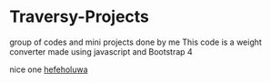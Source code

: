 # Traversy-Projects
group of codes and mini projects done by me
This code is a weight converter made using javascript and Bootstrap 4

nice one [hefeholuwa](github.com/hefeholuwa)
